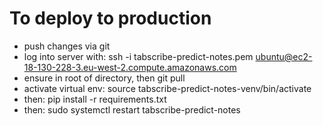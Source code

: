 # To deploy to production

- push changes via git
- log into server with: ssh -i tabscribe-predict-notes.pem ubuntu@ec2-18-130-228-3.eu-west-2.compute.amazonaws.com
- ensure in root of directory, then git pull
- activate virtual env: source tabscribe-predict-notes-venv/bin/activate
- then: pip install -r requirements.txt
- then: sudo systemctl restart tabscribe-predict-notes
